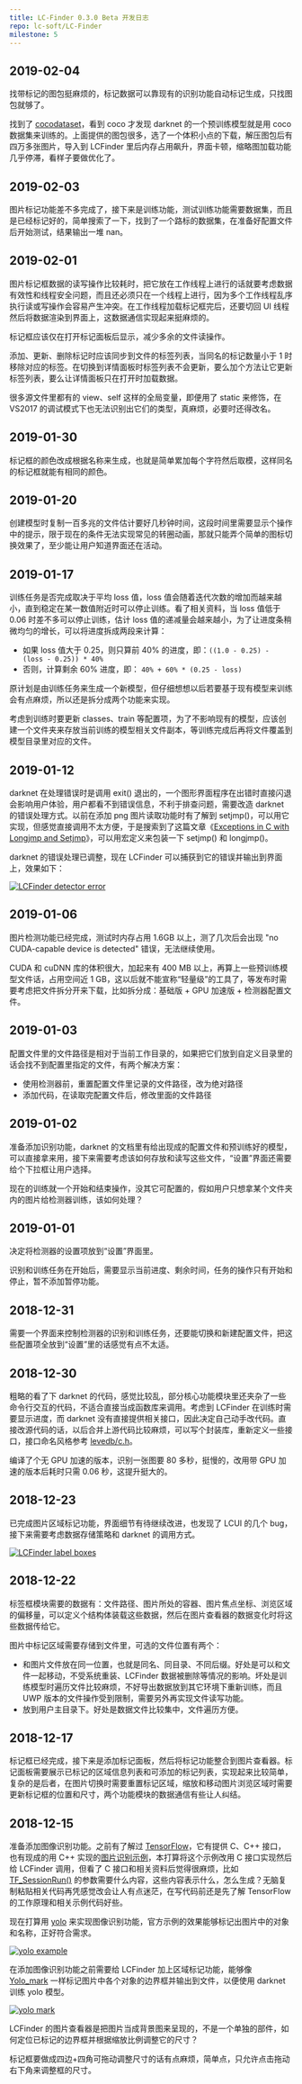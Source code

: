 ```yaml
---
title: LC-Finder 0.3.0 Beta 开发日志
repo: lc-soft/LC-Finder
milestone: 5
---
```

## 2019-02-04
找带标记的图包挺麻烦的，标记数据可以靠现有的识别功能自动标记生成，只找图包就够了。

找到了 [cocodataset](http://cocodataset.org/)，看到 coco 才发现 darknet 的一个预训练模型就是用 coco 数据集来训练的。上面提供的图包很多，选了一个体积小点的下载，解压图包后有四万多张图片，导入到 LCFinder 里后内存占用飙升，界面卡顿，缩略图加载功能几乎停滞，看样子要做优化了。

## 2019-02-03

图片标记功能差不多完成了，接下来是训练功能，测试训练功能需要数据集，而且是已经标记好的，简单搜索了一下，找到了一个路标的数据集，在准备好配置文件后开始测试，结果输出一堆 nan。

## 2019-02-01
图片标记框数据的读写操作比较耗时，把它放在工作线程上进行的话就要考虑数据有效性和线程安全问题，而且还必须只在一个线程上进行，因为多个工作线程乱序执行读或写操作会容易产生冲突。在工作线程加载标记框完后，还要切回 UI 线程然后将数据渲染到界面上，这数据通信实现起来挺麻烦的。

标记框应该仅在打开标记面板后显示，减少多余的文件读操作。

添加、更新、删除标记时应该同步到文件的标签列表，当同名的标记数量小于 1 时移除对应的标签。在切换到详情面板时标签列表不会更新，要么加个方法让它更新标签列表，要么让详情面板只在打开时加载数据。

很多源文件里都有的 view、self 这样的全局变量，即便用了 static 来修饰，在 VS2017 的调试模式下也无法识别出它们的类型，真麻烦，必要时还得改名。

## 2019-01-30

标记框的颜色改成根据名称来生成，也就是简单累加每个字符然后取模，这样同名的标记框就能有相同的颜色。

## 2019-01-20

创建模型时复制一百多兆的文件估计要好几秒钟时间，这段时间里需要显示个操作中的提示，限于现在的条件无法实现常见的转圈动画，那就只能弄个简单的图标切换效果了，至少能让用户知道界面还在活动。

## 2019-01-17

训练任务是否完成取决于平均 loss 值，loss 值会随着迭代次数的增加而越来越小，直到稳定在某一数值附近时可以停止训练。看了相关资料，当 loss 值低于 0.06 时差不多可以停止训练，估计 loss 值的递减量会越来越小，为了让进度条稍微均匀的增长，可以将进度拆成两段来计算：

- 如果 loss 值大于 0.25，则只算前 40% 的进度，即：`((1.0 - 0.25) - (loss - 0.25)) * 40%`
- 否则，计算剩余 60% 进度，即： `40% + 60% * (0.25 - loss)`

原计划是由训练任务来生成一个新模型，但仔细想想以后若要基于现有模型来训练会有点麻烦，所以还是拆分成两个功能来实现。

考虑到训练时要更新 classes、train 等配置项，为了不影响现有的模型，应该创建一个文件夹来存放当前训练的模型相关文件副本，等训练完成后再将文件覆盖到模型目录里对应的文件。

## 2019-01-12

darknet 在处理错误时是调用 exit() 退出的，一个图形界面程序在出错时直接闪退会影响用户体验，用户都看不到错误信息，不利于排查问题，需要改造 darknet 的错误处理方式。以前在添加 png 图片读取功能时有了解到 setjmp()，可以用它实现，但感觉直接调用不太方便，于是搜索到了这篇文章《[Exceptions in C with Longjmp and Setjmp](http://www.di.unipi.it/~nids/docs/longjump_try_trow_catch.html)》，可以用宏定义来包装一下 setjmp() 和 longjmp()。

darknet 的错误处理已调整，现在 LCFinder 可以捕获到它的错误并输出到界面上，效果如下：

[![LCFinder detector error](/static/images/devlog/20190112202427.png "LCFinder detector error")](/static/images/devlog/20190112202427.png)

## 2019-01-06

图片检测功能已经完成，测试时内存占用 1.6GB 以上，测了几次后会出现 "no CUDA-capable device is detected" 错误，无法继续使用。

CUDA 和 cuDNN 库的体积很大，加起来有 400 MB 以上，再算上一些预训练模型文件话，占用空间近 1 GB，这以后就不能宣称“轻量级”的工具了，等发布时需要考虑把文件拆分开来下载，比如拆分成：基础版 + GPU 加速版 + 检测器配置文件。

## 2019-01-03

配置文件里的文件路径是相对于当前工作目录的，如果把它们放到自定义目录里的话会找不到配置里指定的文件，有两个解决方案：

- 使用检测器前，重置配置文件里记录的文件路径，改为绝对路径
- 添加代码，在读取完配置文件后，修改里面的文件路径

## 2019-01-02

准备添加识别功能，darknet 的文档里有给出现成的配置文件和预训练好的模型，可以直接拿来用，接下来需要考虑该如何存放和读写这些文件，“设置”界面还需要给个下拉框让用户选择。

现在的训练就一个开始和结束操作，没其它可配置的，假如用户只想拿某个文件夹内的图片给检测器训练，该如何处理？

## 2019-01-01

决定将检测器的设置项放到“设置”界面里。

识别和训练任务在开始后，需要显示当前进度、剩余时间，任务的操作只有开始和停止，暂不添加暂停功能。

## 2018-12-31

需要一个界面来控制检测器的识别和训练任务，还要能切换和新建配置文件，把这些配置项全放到“设置”里的话感觉有点不太适。

## 2018-12-30

粗略的看了下 darknet 的代码，感觉比较乱，部分核心功能模块里还夹杂了一些命令行交互的代码，不适合直接当成函数库来调用。考虑到 LCFinder 在训练时需要显示进度，而 darknet 没有直接提供相关接口，因此决定自己动手改代码。直接改源代码的话，以后合并上游代码比较麻烦，可以写个封装库，重新定义一些接口，接口命名风格参考 [levedb/c.h](https://github.com/google/leveldb/blob/master/include/leveldb/c.h)。

编译了个无 GPU 加速的版本，识别一张图要 80 多秒，挺慢的，改用带 GPU 加速的版本后耗时只需 0.06 秒，这提升挺大的。

## 2018-12-23

已完成图片区域标记功能，界面细节有待继续改进，也发现了 LCUI 的几个 bug，接下来需要考虑数据存储策略和 darknet 的调用方式。

[![LCFinder label boxes](/static/images/devlog/20181223221409.png "LCFinder label boxes")](/static/images/devlog/20181223221409.png)

## 2018-12-22

标签框模块需要的数据有：文件路径、图片所处的容器、图片焦点坐标、浏览区域的偏移量，可以定义个结构体装载这些数据，然后在图片查看器的数据变化时将这些数据传给它。

图片中标记区域需要存储到文件里，可选的文件位置有两个：

- 和图片文件放在同一位置，也就是同名、同目录、不同后缀。好处是可以和文件一起移动，不受系统重装、LCFinder 数据被删除等情况的影响。坏处是训练模型时遍历文件比较麻烦，不好导出数据放到其它环境下重新训练，而且 UWP 版本的文件操作受到限制，需要另外再实现文件读写功能。
- 放到用户主目录下。好处是数据文件比较集中，文件遍历方便。

## 2018-12-17

标记框已经完成，接下来是添加标记面板，然后将标记功能整合到图片查看器。标记面板需要展示已标记的区域信息列表和可添加的标记列表，实现起来比较简单，复杂的是后者，在图片切换时需要重置标记区域，缩放和移动图片浏览区域时需要更新标记框的位置和尺寸，两个功能模块的数据通信有些让人纠结。

## 2018-12-15

准备添加图像识别功能。之前有了解过 [TensorFlow](https://github.com/tensorflow/tensorflow)，它有提供 C、C++ 接口，也有现成的用 C++ 实现的[图片识别示例](https://github.com/tensorflow/tensorflow/tree/master/tensorflow/examples/label_image)，本打算将这个示例改用 C 接口实现然后给 LCFinder 调用，但看了 C 接口和相关资料后觉得很麻烦，比如 [TF_SessionRun()](https://github.com/tensorflow/tensorflow/blob/master/tensorflow/c/c_api.h#L1393-L1430) 的参数需要什么内容，这些内容表示什么，怎么生成？无脑复制粘贴相关代码再凭感觉改会让人有点迷茫，在写代码前还是先了解 TensorFlow 的工作原理和相关示例代码好些。

现在打算用 [yolo](https://pjreddie.com/darknet/yolo/) 来实现图像识别功能，官方示例的效果能够标记出图片中的对象和名称，正好符合需求。

[![yolo example](https://pjreddie.com/media/image/Screen_Shot_2018-03-24_at_10.48.42_PM.png "yolo example")](https://pjreddie.com/media/image/Screen_Shot_2018-03-24_at_10.48.42_PM.png)

在添加图像识别功能之前需要给 LCFinder 加上区域标记功能，能够像 [Yolo_mark](https://github.com/AlexeyAB/Yolo_mark) 一样标记图片中各个对象的边界框并输出到文件，以便使用 darknet 训练 yolo 模型。

[![yolo mark](https://camo.githubusercontent.com/e1e33a7ef92dfc86ab8929dd0e8e96395cbcab5c/68747470733a2f2f686162726173746f726167652e6f72672f66696c65732f3232392f6630362f3237372f32323966303632373766636334393237393334326237656466616262623437612e6a7067 "yolo mark")](https://camo.githubusercontent.com/e1e33a7ef92dfc86ab8929dd0e8e96395cbcab5c/68747470733a2f2f686162726173746f726167652e6f72672f66696c65732f3232392f6630362f3237372f32323966303632373766636334393237393334326237656466616262623437612e6a7067)

LCFinder 的图片查看器是把图片当成背景图来呈现的，不是一个单独的部件，如何定位已标记的边界框并根据缩放比例调整它的尺寸？

标记框要做成四边+四角可拖动调整尺寸的话有点麻烦，简单点，只允许点击拖动右下角来调整框的尺寸。